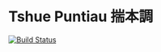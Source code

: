 # Tshue Puntiau 揣本調
[![Build Status](https://travis-ci.org/twgo/tshue-puntiau.svg?branch=master)](https://travis-ci.org/twgo/tshue-puntiau)